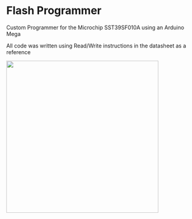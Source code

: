 # Flash Programmer

Custom Programmer for the Microchip SST39SF010A using an Arduino Mega

All code was written using Read/Write instructions in the datasheet as a reference

<img src='https://github.com/user-attachments/assets/9ce3e70d-e37e-4fa7-855d-9ab6d8442a5f' height=400>
